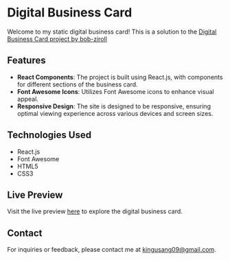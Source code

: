 # Digital Business Card 

Welcome to my static digital business card! This is a solution to the [Digital Business
Card project by bob-ziroll](https://youtu.be/bMknfKXIFA8) 

## Features

- **React Components**: The project is built using React.js, with components for different sections of the business card.
- **Font Awesome Icons**: Utilizes Font Awesome icons to enhance visual appeal.
- **Responsive Design**: The site is designed to be responsive, ensuring optimal viewing experience across various devices and screen sizes.

## Technologies Used

- React.js
- Font Awesome
- HTML5
- CSS3

## Live Preview

Visit the live preview [here](https://digital-business-card-ruby.vercel.app/) to explore the digital business card.

## Contact

For inquiries or feedback, please contact me at [kingusang09@gmail.com](mailto:kingusang09@gmail.com).

